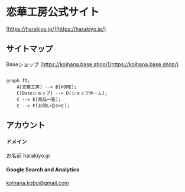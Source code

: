 # 恋華工房公式サイト

[https://harakiyo.jp/](https://harakiyo.jp/)



## サイトマップ

Baseショップ
[https://koihana.base.shop/](https://koihana.base.shop/)

```mermaid

graph TD;
    A[恋華工房] --> B[HOME];
    C[Baseショップ] --> D[ショップホーム];
    C --> E[商品一覧];
    C --> F[お問い合わせ];

```

## アカウント

#### ドメイン

お名前
harakiyo.jp


#### Google Search and Analytics

koihana.kobo@gmail.com

